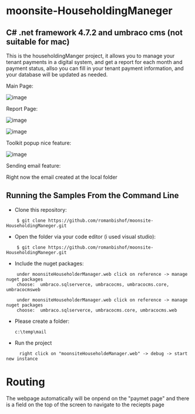 # moonsite-HouseholdingManeger
## C# .net framework 4.7.2 and umbraco cms (not suitable for mac)

This is the householdingManger project, it allows you to manage your tenant payments in a digital system, and get a report for each month and payment status, allso you can fill in your tenant payment information, and your database will be updated as needed. 

Main Page:

![image](https://github.com/romanbishof/moonsite-HouseholdingManeger/assets/76264579/cc03b129-4107-4a16-a489-2738325f33f5)


Report Page:

![image](https://github.com/romanbishof/moonsite-HouseholdingManeger/assets/76264579/e3514644-560e-4055-a7fb-eb5eb101fbeb)


![image](https://github.com/romanbishof/moonsite-HouseholdingManeger/assets/76264579/6755098a-ceea-40d3-a55b-3581ae297805)



Toolkit popup nice feature:

![image](https://github.com/romanbishof/moonsite-HouseholdingManeger/assets/76264579/30a11989-323f-499e-b16e-837afeb0a7c8)


Sending email feature:

Right now the email created at the local folder


## Running the Samples From the Command Line
* Clone this repository:
```
    $ git clone https://github.com/romanbishof/moonsite-HouseholdingManeger.git
```

* Open the folder via your code editor (i used visual studio):
```
    $ git clone https://github.com/romanbishof/moonsite-HouseholdingManeger.git
```

* Include the nuget packages:
```
    under moonsiteHouseholderManager.web click on reference -> manage nuget packages
    choose:  umbraco.sqlserverce, umbracocms, umbracocms.core, umbracocmsweb

    under moonsiteHouseholderManager.web click on reference -> manage nuget packages
    choose:  umbraco.sqlserverce, umbracocms.core, umbracocms.web

```
* Please create a folder:
  ```
  c:\temp\mail
  ```
* Run the project
```
     right click on "moonsiteHouseholdeManager.web" -> debug -> start new instance
```

# Routing
The webpage automatically will be onpend on the "paymet page" and there is a field on the top of the screen to navigate to the reciepts page
